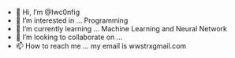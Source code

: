 - 👋 Hi, I’m @Iwc0nfig
- 👀 I’m interested in ... Programming
- 🌱 I’m currently learning ... Machine Learning and Neural Network
- 💞️ I’m looking to collaborate on ... 
- 📫 How to reach me ... my email is wwstrxgmail.com

<!---
Iwc0nfig/Iwc0nfig is a ✨ special ✨ repository because its `README.md` (this file) appears on your GitHub profile.
You can click the Preview link to take a look at your changes.
--->
